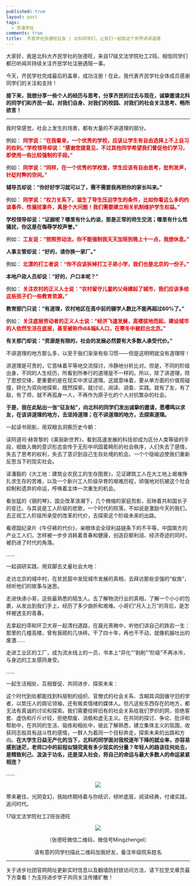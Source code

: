 ```yaml
---
published: true
layout: post
tags:
  - 思涌学社
comments: true
title:  齐民学社张德旺征友 | 北科同学们，让我们一起和这个世界讲讲道理
---
```


大家好，我是北科大齐民学社的张德旺，来自17级文法学院社工2班。相信同学们都已听闻并持续关注齐民学社注册遇阻一事。

今天，齐民学社完成最后的盖章，成功注册！在此，我代表齐民学社全体成员感谢同学们的关注和支持！

**接下来，我想分享一些个人的经历与思考，分享齐民的过去与现在，诚挚邀请北科的同学们和齐民一起，对我们自身、对我们的校园、对我们的社会关注思考、畅所欲言！**

---

我时常感觉，社会上发生的场景，都有大量的不讲道理的部分。

例如：
<b><font color="dd0000">同学说：“在我看来，一个优秀的学校，应该让学生有自由选择上不上自习的权利。”学校领导却说：“感谢您提意见，不过其他同学希望我们督促他们学习，即使用一些比较强制的手段。”</font></b>


例如：
<b><font color="dd0000">同学说：“同样，在一个优秀的学校里，学生应该有自由思考，批判发声，针砭时弊的空间。”</font></b>

**辅导员却说：“你好好学习就可以了，需不需要我再把你的家长叫来。”**

 

例如：
<b><font color="dd0000">同学说：“权力关系下，滋生了导生压迫学生的条件，比如你看这么多的约谈事件、性骚扰事件，真是个大问题！我们需要建立相关机制维护学生权益。”</font></b>

**学校领导却说：“证据呢？哪里有什么约谈，那是正常的师生交流；哪里有什么性骚扰，你这是在侮辱学校声誉。”**

 
例如：
<b><font color="dd0000">工友说：“按照劳动法，你不能强制我天天加班到晚上十一点，我想休息。”</font></b>

**人事主管却说：“好的，请你换一家厂。”**

 

例如：
<b><font color="dd0000">北漂的打工者说：“你不应该拆掉打工子弟小学，我们也是北京的一份子。”</font></b>

**本地户政人员却说：“好的，户口本呢？”**


例如：
<b><font color="dd0000">关注农村的正义人士说：“农村留守儿童的父母建起了城市，我们应该多给这些孩子们一些教育资源。”</font></b>

**教育部门只说：“有道理，农村地区在高中前的辍学人数比不能再超过60%了。”**

 

例如：
<b><font color="dd0000">关注底层劳动者的正义人士说：“经济飞速发展，高楼拔地而起，建设城市的人依然生活在底层，甚至被称作di&端&人口，在寒冬中被赶出北京。”</font></b>

**有关部门却说：“资源是有限的，社会的发展必然要有大多数人承受代价。”**

 
不讲道理的地方那么多，以至于我们渐渐有些习惯——但是这明明就没有道理呀！

讲道理是可贵的，它意味着平等地交流探讨，冷静地分析比对。但是，不同的阶级出身，不同的人生经历，所看到所奉行的道理是不一样的。所以，除了讲道理，除了思想交锋，更重要的是在现实中求证道理。这就意味着，要从单方面的价值观碰撞，转化为双向地探索，既然探索，就讨论、阅读、调查、实践。就有了友，有了敌，有了师，就不再孤身一人，不再作为原子化的个人对抗繁杂的社会。


**于是，我在此贴出一张“征友帖”，向北科的同学们发出诚挚的邀请，愿嘤鸣以求友，在该讲道理的地方，去坚持道理；在不讲道理的地方，去探索道理。** 

一起读书观影，用双眼去洞察历史今朝：

读阿道司·赫胥黎的《美丽新世界》，看到高速发展的科技却成为区分人类等级的手段，细致入微的意识形态宣传于无形中巩固着畸形的社会秩序，人们失去了感情，失去了思考的权利，失去了意识到自己生存处境的机会。一个个隐喻迫使我们重新反思当下的现实社会。

读潘毅的《大工地：建筑业农民工的生存图景》，见证建筑工人在大工地上艰难挣扎求生存的苦难，以及一个新兴工人阶级孕育的艰难历程，顽强地对抗被这个社会抑制和遗弃的命运，呼唤着主体一次重生的机会。

看张猛的《钢的琴》，国企改革浪潮下，几个微缩的家庭剪影，反映着共和国长子的变迁。与其说是工人阶级的悲歌，一个时代的陨落，不如说是激励今天的我们，去正视工人阶级所承受的改革的代价，去探索这个阶级未来的出路。

看德国纪录片《牛仔裤的代价》，亲眼体会全球利益链条下的不平等，中国南方的产业工人们，怎样被一步步消耗着青春和健康，创造巨额利润、经济奇迹的同时，被扔进了时代的角落。

……

 
一起调研实践，用双脚去丈量社会大地：

走访北京的城中村，在贫民窟中发现城市发展的真相，去拜访那些坚强的“蚁族”，倾听他们的故事与迷思。

走进快递小哥，这些最熟悉的陌生人。去了解物流行业的真相，了解一个小小的包裹，从发出到我们手上，经历了多少曲折和艰难。小哥们“月入上万”的背后，是怎样被透支的青春。

去拿起扫帚和环卫大哥一起清扫道路，在晨光熹微中，听他们讲自己的跌宕一生：那里的几幢高楼，曾有我砌的几块砖。干了四十年，再也干不动，就像机器吐出的废渣……

走进工业区的工厂，成为流水线上的一员，书本上“异化”“剥削”“阶级”不再冰冷，与身边的工友感同身受。

……


一起生活相处，互相督促、共同进步、探索未来：

这个时代到处都能找到科层制的组织、官僚式的社会关系、含糊其词因循守旧的学者，以势压人的舆论领袖，还有贩卖情绪的媒体人。但凡这些东西存在的地方，都无法有真诚的讨论和探索。我们需要绞碎旧有的社会关系给我们罗织的网，拒绝客套、虚伪和斤斤计较，拒绝颓废、消极和虚无主义。在共同的探讨、争论、批评和帮助中，在共同的生活、锻炼和相处中，彼此了解熟悉，建立集体主义的氛围，收获同志般具有战斗性的感情，一群人为着同一个目标奔走，探索未来的出路和方向。**在大学生日益无产化的当下，北科的同学面对我校逐年下降的就业率，亦容易感到迷茫，老师口中的前程似锦究竟有多少现实的分量？年轻人的路该往何处去，是精致利己、汲汲于功名，还是深入社会，将自己的命运与最大多数人的命运紧紧相连？**

……

<p align="center"><img src="https://i.loli.net/2018/10/13/5bc1b5444d204.jpg"></p>


寒来暑往，光阴变幻，我始终期待着与你结识，倾听底层，阅读经典，付诸实践，追问时代。


17级文法学院社工2班张德旺

<p align="center"><img src="https://www.superbed.cn/pic/5bc453819dc6d687320f05c1"></p>
<p align="center">（张德旺微信二维码，微信号Mingzhengel）</p>
<p align="center">请有意的同学扫描此二维码加我好友，备注年级院系姓名</p>

---
关于进步社团官网网址更新实时信息以及翻墙防封锁访问方法，请下拉至文章页最下方查看！为支持进步学子共同关注传播扩散！
